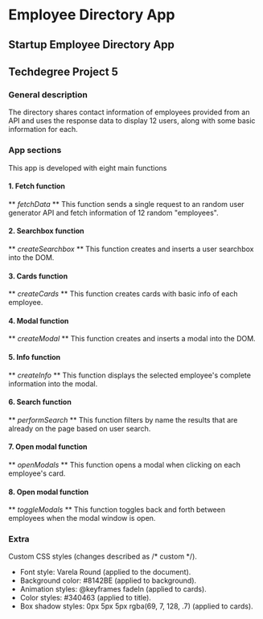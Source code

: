 # Employee Directory App
## Startup Employee Directory App
## Techdegree Project 5

### General description
The directory shares contact information of employees provided from an API and uses the response data to display 12 users, along with some basic information for each.

### App sections
This app is developed with eight main functions

#### 1. Fetch function
** *fetchData* **
This function sends a single request to an random user generator API and fetch information of 12 random "employees".

#### 2. Searchbox function
** *createSearchbox* **
This function creates and inserts a user searchbox into the DOM.

#### 3. Cards function
** *createCards* **
This function creates cards with basic info of each employee.

#### 4. Modal function
** *createModal* **
This function creates and inserts a modal into the DOM.

#### 5. Info function
** *createInfo* **
This function displays the selected employee's complete information into the modal.

#### 6. Search function
** *performSearch* **
This function filters by name the results that are already on the page based on user search.

#### 7. Open modal function
** *openModals* **
This function opens a modal when clicking on each employee's card.

#### 8. Open modal function
** *toggleModals* **
This function toggles back and forth between employees when the modal window is open.

### Extra
Custom CSS styles (changes described as /* custom */).

- Font style: Varela Round (applied to the document).
- Background color: #8142BE (applied to background). 
- Animation styles: @keyframes fadeIn (applied to cards).
- Color styles: #340463 (applied to title).
- Box shadow styles: 0px 5px 5px rgba(69, 7, 128, .7) (applied to cards).
